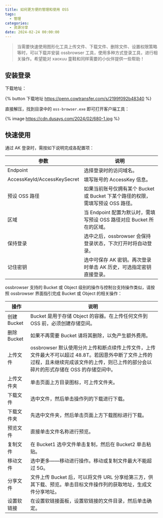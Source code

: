 ```yaml
---
title: 如何更方便的管理和使用 OSS
tags:
  - 管理
categories:
  - 资源分享
date: 2024-02-24 00:00:00
---
```


> 当需要快速使用图形化工具上传文件、下载文件、删除文件、设置权限策略等时，可以下载并安装 ossbrowser 工具，使用多种方式登录工具，进行相关操作。希望能对 xaoxuu 童鞋和同样需要的小伙伴提供一些帮助！

<!-- more -->

## 安装登录

下载地址：

{% button 下载地址 https://penn.cowtransfer.com/s/2199f092b48340 %}

直接解压，找到目录中的 `oss-browser.exe` 即可打开客户端工具：

{% image https://cdn.dusays.com/2024/02/680-1.jpg %}

## 快速使用

通过 AK 登录时，需按如下说明完成各配置项：

| 参数 | 说明 |
| - | - |
| Endpoint | 选择登录时的访问域名。 |
| AccessKeyId/AccessKeySecret | 填写账号的 AccessKey 信息。 |
| 预设 OSS 路径 | 如果当前账号仅拥有某个 Bucket 或 Bucket 下某个路径的权限，需填写预设 OSS 路径。 |
| 区域 | 当 Endpoint 配置为默认时，需填写预设 OSS 路径对应 Bucket 所在的区域。 |
| 保持登录 | 选中之后，ossbrowser 会保持登录状态，下次打开时将自动登录。 |
| 记住密钥 | 选中可保存 AK 密钥。再次登录时单击 AK 历史，可选指定密钥直接登录。 |

ossbrowser 支持的 Bucket 或 Object 级别的操作与控制台支持操作类似，请按照 ossbrowser 界面指引完成 Bucket 或 Object 的相关操作：

| 操作 | 说明 |
| - | - |
| 创建Bucket | Bucket 是用于存储 Object 的容器。在上传任何文件到 OSS 前，必须创建存储空间。 |
| 删除Bucket | 如果不再需要 Bucket 请将其删除，以免产生额外费用。 |
| 上传文件 | ossbrowser 默认使用分片上传和断点续传上传文件，上传文件最大不可以超过 48.8T。若因意外中断了文件上传的过程，且未继续完成该文件的上传，则已上传的部分会以碎片的形式存储在 OSS 的存储空间中。 |
| 上传文件夹 | 单击页面上方目录图标，可上传文件夹。 |
| 下载文件 | 选中文件，然后单击操作列的下载进行下载。 |
| 下载文件夹 | 先选中文件夹，然后单击页面上方下载图标进行下载。 |
| 预览文件 | 直接单击文件名称进行预览。 |
| 复制文件 | 在 Bucket1 选中文件单击复制，然后在 Bucket2 单击粘贴。 |
| 移动文件 | 选中更多——移动进行操作。移动或复制文件最大不能超过 5G。 |
| 分享文件 | 文件上传 Bucket 后，可以将文件 URL 分享给第三方，供其下载、预览。单击目标文件操作列的获取地址，生成文件分享地址。 |
| 设置软链接 | 在设置软链接面板，设置软链接的文件目录，然后单击确定。 |
